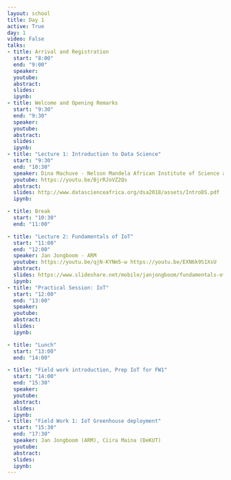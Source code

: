 ```yaml
---
layout: school
title: Day 1
active: True
day: 1
video: False
talks:
- title: Arrival and Registration
  start: "8:00"
  end: "9:00"
  speaker:
  youtube:
  abstract:
  slides:
  ipynb:
- title: Welcome and Opening Remarks
  start: "9:30"
  end: "9:30"
  speaker:
  youtube:
  abstract:
  slides:
  ipynb:
- title: "Lecture 1: Introduction to Data Science"
  start: "9:30"
  end: "10:30"
  speaker: Dina Machuve - Nelson Mandela African Institute of Science and Technology
  youtube: https://youtu.be/BjrRJoVZ2Qs
  abstract:
  slides: http://www.datascienceafrica.org/dsa2018/assets/IntroDS.pdf
  ipynb:

- title: Break
  start: "10:30"
  end: "11:00"

- title: "Lecture 2: Fundamentals of IoT"
  start: "11:00"
  end: "12:00"
  speaker: Jan Jongboom - ARM
  youtube: https://youtu.be/qjN-KYNm5-w https://youtu.be/EXN6k9S1XsU
  abstract:
  slides: https://www.slideshare.net/mobile/janjongboom/fundamentals-of-iot-data-science-africa-2018
  ipynb:
- title: "Practical Session: IoT"
  start: "12:00"
  end: "13:00"
  speaker:
  youtube: 
  abstract:
  slides:
  ipynb:

- title: "Lunch"
  start: "13:00"
  end: "14:00"

- title: "Field work introduction, Prep IoT for FW1"
  start: "14:00"
  end: "15:30"
  speaker:
  youtube:
  abstract:
  slides:
  ipynb:
- title: "Field Work 1: IoT Greenhouse deployment"
  start: "15:30"
  end: "17:30"
  speaker: Jan Jongboom (ARM), Ciira Maina (DeKUT)
  youtube:
  abstract:
  slides:
  ipynb:
---
```

